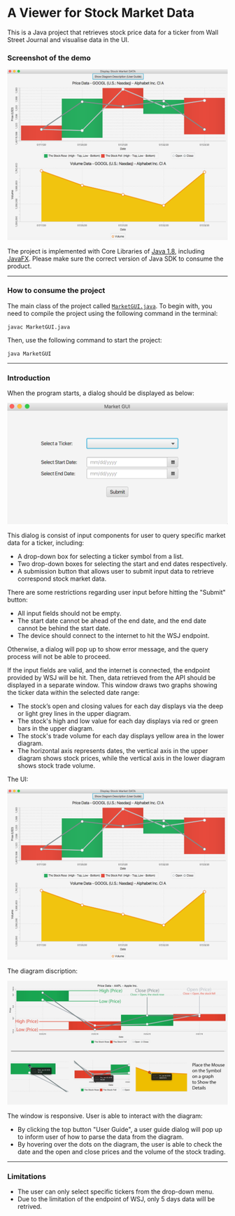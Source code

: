 # A Viewer for Stock Market Data
This is a Java project that retrieves stock price data for a ticker from Wall Street Journal and visualise data in the UI.

### **Screenshot of the demo**

![Demo](/pics/screenshot-demo.png)

The project is implemented with Core Libraries of [Java 1.8](https://www.oracle.com/java/technologies/javase/javase-jdk8-downloads.html), including [JavaFX](https://www.oracle.com/java/technologies/javase/javafx-overview.html). 
Please make sure the correct version of Java SDK to consume the product.

---

### **How to consume the project**

The main class of the project called [`MarketGUI.java`](MarketGUI.java).
To begin with, you need to compile the project using the following command in the terminal:
```shell script
javac MarketGUI.java
```
Then, use the following command to start the project:
```shell script
java MarketGUI
```

---

### **Introduction**

When the program starts, a dialog should be displayed as below:

![Dialog](/pics/screenshot-dialog.png)

This dialog is consist of input components for user to query specific market data for a ticker, including:
- A drop-down box for selecting a ticker symbol from a list.
- Two drop-down boxes for selecting the start and end dates respectively. 
- A submission button that allows user to submit input data to retrieve correspond stock market data.

There are some restrictions regarding user input before hitting the "Submit" button:
- All input fields should not be empty.
- The start date cannot be ahead of the end date, and the end date cannot be behind the start date.
- The device should connect to the internet to hit the WSJ endpoint.

Otherwise, a dialog will pop up to show error message, and the query process will not be able to proceed.

If the input fields are valid, and the internet is connected, the endpoint provided by WSJ will be hit. Then, data retrieved from the API should be displayed in a separate window. 
This window draws two graphs showing the ticker data within the selected date range:
- The stock’s open and closing values for each day displays via the deep or light grey lines in the upper diagram.
- The stock's high and low value for each day displays via red or green bars in the upper diagram.
- The stock's trade volume for each day displays yellow area in the lower diagram.
- The horizontal axis represents dates, the vertical axis in the upper diagram shows stock prices, while the vertical axis in the lower diagram shows stock trade volume.

The UI:

![Demo](/pics/screenshot-demo.png)

The diagram discription:

![Description](banner-sample.png)

The window is responsive. User is able to interact with the diagram:
- By clicking the top button "User Guide", a user guide dialog will pop up to inform user of how to parse the data from the diagram.
- By hovering over the dots on the diagram, the user is able to check the date and the open and close prices and the volume of the stock trading.

---

### **Limitations**

- The user can only select specific tickers from the drop-down menu.
- Due to the limitation of the endpoint of WSJ, only 5 days data will be retrived.

